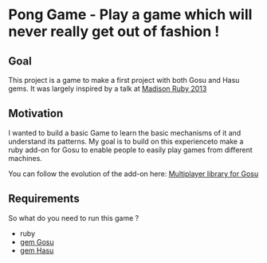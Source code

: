 # Pong Game - Play a game which will never really get out of fashion !

## Goal

This project is a game to make a first project with both Gosu and Hasu gems.
It was largely inspired by a talk at [Madison Ruby 2013](http://www.confreaks.com/videos/2636-madisonruby2013-rapid-game-prototyping-with-ruby)

## Motivation

I wanted to build a basic Game to learn the basic mechanisms of it and understand its patterns. My goal is to build on this experienceto make a ruby add-on for Gosu to enable people to easily play games from different machines.

You can follow the evolution of the add-on here:
[Multiplayer library for Gosu](https://github.com/Sbfrr/multiplayer-library-for-gosu)

## Requirements

So what do you need to run this game ?

* ruby
* [gem Gosu](http://www.libgosu.org/)
* [gem Hasu](https://github.com/michaelfairley/hasu)